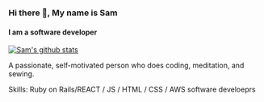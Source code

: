 ### Hi there 👋, My name is Sam
#### I am a software developer
[![Sam's github stats](https://github-readme-stats.vercel.app/api?username=samkahchiin)](https://github.com/anuraghazra/github-readme-stats)


A passionate, self-motivated person who does coding, meditation, and sewing.

Skills: Ruby on Rails/REACT / JS / HTML / CSS / AWS software develoeprs




<!--
**samkahchiin/samkahchiin** is a ✨ _special_ ✨ repository because its `README.md` (this file) appears on your GitHub profile.

Here are some ideas to get you started:

- 🔭 I’m currently working on ...
- 🌱 I’m currently learning ...
- 👯 I’m looking to collaborate on ...
- 🤔 I’m looking for help with ...
- 💬 Ask me about ...
- 📫 How to reach me: samkahchiin@gmail.com
- 😄 Pronouns: ...
- ⚡ Fun fact: ...
-->
